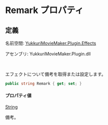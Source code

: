# Remark プロパティ

## 定義

名前空間: [YukkuriMovieMaker.Plugin.Effects](../../index.md)

アセンブリ: YukkuriMovieMaker.Plugin.dll

<br/>

エフェクトについて備考を取得または設定します。

```csharp
public string Remark { get; set; }
```

#### プロパティ値
[String](https://learn.microsoft.com/ja-jp/dotnet/api/system.string)

備考。
